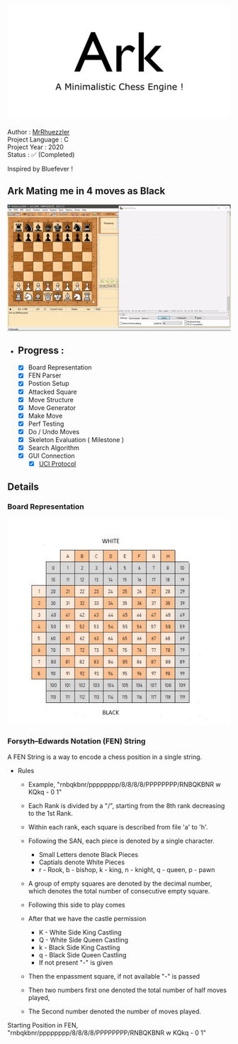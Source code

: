 ![ARK](/images/header.png)
---
Author           : [MrRhuezzler](https://github.com/MrRhuezzler)  
Project Language : C  
Project Year     : 2020  
Status           : :white_check_mark: (Completed) 

Inspired by Bluefever !

## Ark Mating me in 4 moves as Black
![CHESS_GIF](/images/Chess.gif)

- ## Progress :
    - [X] Board Representation
    - [X] FEN Parser
    - [X] Postion Setup
    - [X] Attacked Square
    - [X] Move Structure
    - [X] Move Generator
    - [X] Make Move
    - [X] Perf Testing
    - [X] Do / Undo Moves
    - [X] Skeleton Evaluation ( Milestone )
    - [X] Search Algorithm
    - [X] GUI Connection
        - [X] [UCI Protocol](http://wbec-ridderkerk.nl/html/UCIProtocol.html)

## Details

### Board Representation
![ChessBoardRepresentation](/images/ChessBoardRep.jpg)

### Forsyth–Edwards Notation (FEN) String 
A FEN String is a way to encode a chess position in a single string.  
- Rules
    - Example, "rnbqkbnr/pppppppp/8/8/8/8/PPPPPPPP/RNBQKBNR w KQkq - 0 1"
    - Each Rank is divided by a "/", starting from the 8th rank decreasing to the 1st Rank.
    - Within each rank, each square is described from file 'a' to 'h'.
    - Following the SAN, each piece is denoted by a single character.
        - Small Letters denote Black Pieces
        - Captials denote White Pieces
        - r - Rook, b - bishop, k - king, n - knight, q - queen, p - pawn
    - A group of empty squares are denoted by the decimal number, which denotes the total number of consecutive empty square.
    - Following this side to play comes
    - After that we have the castle permission
        - K - White Side King Castling
        - Q - White Side Queen Castling
        - k - Black Side King Castling
        - q - Black Side Queen Castling
        - If not present "-" is given
    
    - Then the enpassment square, if not available "-" is passed
    - Then two numbers first one denoted the total number of half moves played,
    - The Second number denoted the number of moves played.

Starting Position in FEN, "rnbqkbnr/pppppppp/8/8/8/8/PPPPPPPP/RNBQKBNR w KQkq - 0 1"  
